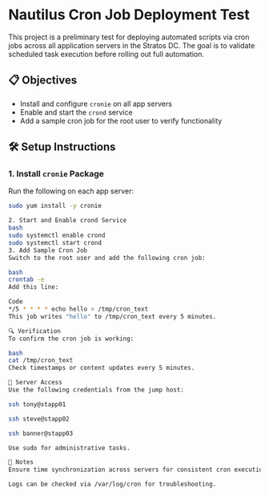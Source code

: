 # Nautilus Cron Job Deployment Test

This project is a preliminary test for deploying automated scripts via cron jobs across all application servers in the Stratos DC. The goal is to validate scheduled task execution before rolling out full automation.

## 📋 Objectives

- Install and configure `cronie` on all app servers
- Enable and start the `crond` service
- Add a sample cron job for the root user to verify functionality

## 🛠️ Setup Instructions

### 1. Install `cronie` Package

Run the following on each app server:

```bash
sudo yum install -y cronie

2. Start and Enable crond Service
bash
sudo systemctl enable crond
sudo systemctl start crond
3. Add Sample Cron Job
Switch to the root user and add the following cron job:

bash
crontab -e
Add this line:

Code
*/5 * * * * echo hello > /tmp/cron_text
This job writes "hello" to /tmp/cron_text every 5 minutes.

🔍 Verification
To confirm the cron job is working:

bash
cat /tmp/cron_text
Check timestamps or content updates every 5 minutes.

👥 Server Access
Use the following credentials from the jump host:

ssh tony@stapp01

ssh steve@stapp02

ssh banner@stapp03

Use sudo for administrative tasks.

📌 Notes
Ensure time synchronization across servers for consistent cron execution.

Logs can be checked via /var/log/cron for troubleshooting.
